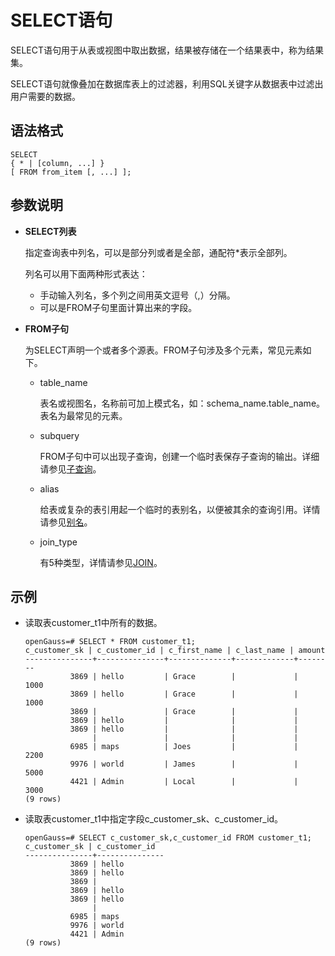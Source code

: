 # SELECT语句

SELECT语句用于从表或视图中取出数据，结果被存储在一个结果表中，称为结果集。

SELECT语句就像叠加在数据库表上的过滤器，利用SQL关键字从数据表中过滤出用户需要的数据。

## 语法格式<a name="zh-cn_topic_0000001224664065_section1318010144817"></a>

```
SELECT 
{ * | [column, ...] }
[ FROM from_item [, ...] ];
```

## 参数说明<a name="zh-cn_topic_0000001224664065_section10349175314912"></a>

-   **SELECT列表**

    指定查询表中列名，可以是部分列或者是全部，通配符\*表示全部列。

    列名可以用下面两种形式表达：

    -   手动输入列名，多个列之间用英文逗号（,）分隔。
    -   可以是FROM子句里面计算出来的字段。

-   **FROM子句**

    为SELECT声明一个或者多个源表。FROM子句涉及多个元素，常见元素如下。

    -   table\_name

        表名或视图名，名称前可加上模式名，如：schema\_name.table\_name。表名为最常见的元素。

    -   subquery

        FROM子句中可以出现子查询，创建一个临时表保存子查询的输出。详细请参见[子查询](子查询.md)。

    -   alias

        给表或复杂的表引用起一个临时的表别名，以便被其余的查询引用。详情请参见[别名](别名.md)。

    -   join\_type

        有5种类型，详情请参见[JOIN](JOIN.md)。



## 示例<a name="section1477911223411"></a>

-   读取表customer\_t1中所有的数据。

    ```
    openGauss=# SELECT * FROM customer_t1;
    c_customer_sk | c_customer_id | c_first_name | c_last_name | amount
    ---------------+---------------+--------------+-------------+--------
              3869 | hello         | Grace        |             |   1000
              3869 | hello         | Grace        |             |   1000
              3869 |               | Grace        |             |
              3869 | hello         |              |             |
              3869 | hello         |              |             |
                   |               |              |             |
              6985 | maps          | Joes         |             |   2200
              9976 | world         | James        |             |   5000
              4421 | Admin         | Local        |             |   3000
    (9 rows)
    ```

-   读取表customer\_t1中指定字段c\_customer\_sk、c\_customer\_id。

    ```
    openGauss=# SELECT c_customer_sk,c_customer_id FROM customer_t1;
    c_customer_sk | c_customer_id
    ---------------+---------------
              3869 | hello
              3869 | hello
              3869 |
              3869 | hello
              3869 | hello
                   |
              6985 | maps
              9976 | world
              4421 | Admin
    (9 rows)
    ```


